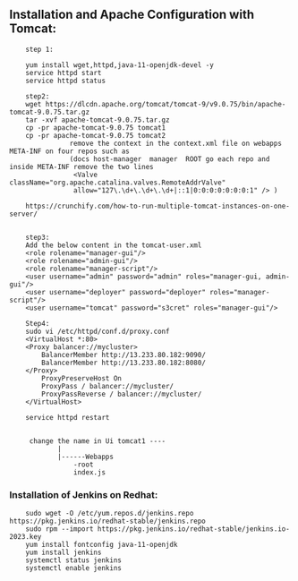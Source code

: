 ## Installation and Apache Configuration with Tomcat:

		step 1:
		
		yum install wget,httpd,java-11-openjdk-devel -y
		service httpd start
		service httpd status
		
		step2:
		wget https://dlcdn.apache.org/tomcat/tomcat-9/v9.0.75/bin/apache-tomcat-9.0.75.tar.gz
		tar -xvf apache-tomcat-9.0.75.tar.gz
		cp -pr apache-tomcat-9.0.75 tomcat1
		cp -pr apache-tomcat-9.0.75 tomcat2
			       remove the context in the context.xml file on webapps META-INF on four repos such as 
			       (docs host-manager  manager  ROOT go each repo and inside META-INF remove the two lines
		    		<Valve className="org.apache.catalina.valves.RemoteAddrValve"
		         	allow="127\.\d+\.\d+\.\d+|::1|0:0:0:0:0:0:0:1" /> )
		
		https://crunchify.com/how-to-run-multiple-tomcat-instances-on-one-server/
		
		
		step3:
		Add the below content in the tomcat-user.xml
		<role rolename="manager-gui"/>
		<role rolename="admin-gui"/>
		<role rolename="manager-script"/>
		<user username="admin" password="admin" roles="manager-gui, admin-gui"/>
		<user username="deployer" password="deployer" roles="manager-script"/>
		<user username="tomcat" password="s3cret" roles="manager-gui"/>
		
		Step4:
		sudo vi /etc/httpd/conf.d/proxy.conf
		<VirtualHost *:80>
		<Proxy balancer://mycluster>
		    BalancerMember http://13.233.80.182:9090/
		    BalancerMember http://13.233.80.182:8080/
		</Proxy>
		    ProxyPreserveHost On
		    ProxyPass / balancer://mycluster/
		    ProxyPassReverse / balancer://mycluster/
		</VirtualHost>
		
		service httpd restart
		
		
		 change the name in Ui tomcat1 ----
				|
				|------Webapps
					-root
					index.js
					


### Installation of Jenkins on Redhat:
		sudo wget -O /etc/yum.repos.d/jenkins.repo https://pkg.jenkins.io/redhat-stable/jenkins.repo
		sudo rpm --import https://pkg.jenkins.io/redhat-stable/jenkins.io-2023.key
  		yum install fontconfig java-11-openjdk
		yum install jenkins
 		systemctl status jenkins
  		systemctl enable jenkins




































